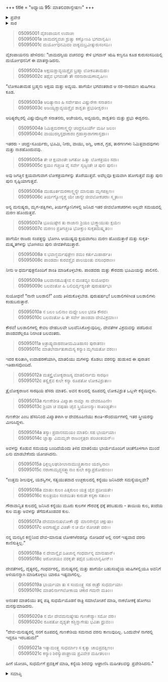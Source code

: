 +++
title = "ಅಧ್ಯಾಯ 95: ಮಾತಲಿವರಾನ್ವೇಷಣಃ"
+++

<details><summary>ಪ್ರವೇಶ</summary>


।।   ಓಂ ಓಂ ನಮೋ ನಾರಾಯಣಾಯ।।   ಶ್ರೀ ವೇದವ್ಯಾಸಾಯ ನಮಃ ।।

ಶ್ರೀ ಕೃಷ್ಣದ್ವೈಪಾಯನ ವೇದವ್ಯಾಸ ವಿರಚಿತ  

**ಶ್ರೀ ಮಹಾಭಾರತ**

**ಉದ್ಯೋಗ ಪರ್ವ**

**ಭಗವದ್ಯಾನ ಪರ್ವ**

**ಅಧ್ಯಾಯ 95**

</details>


<details><summary>ಸಾರ</summary>

ಋಷಿ ಕಣ್ವನು ದುರ್ಯೋಧನನಿಗೆ ವಿಷ್ಣುವಿನ ಮಹಾತ್ಮೆಯನ್ನು ವರ್ಣಿಸುತ್ತಾ “‘ನಾನೇ ಬಲಶಾಲಿ!’ ಎಂದು ತಿಳಿದುಕೊಳ್ಳಬೇಡ. ಬಲಶಾಲಿಗಳಿಗಿಂತ ಬಲಶಾಲಿಗಳು ಕಂಡುಬರುತ್ತಾರೆ. ಬಲಶಾಲಿಗಳಲ್ಲಿ ಕೇವಲ ದೇಹಬಲವೇ ಬಲವೆನಿಸಿಕೊಳ್ಳುವುದಿಲ್ಲ. ದೇವತೆಗಳ ವಿಕ್ರಮವನ್ನು ಪಡೆದಿರುವ ಪಾಂಡವರೆಲ್ಲರೂ ನಿನಗಿಂತ ಬಲವಂತರು” ಎಂದು ಹೇಳಿ ಮಾತಲಿಯ ವರಾನ್ವೇಷಣೆಯ ಕಥೆಯನ್ನು ಪ್ರಾರಂಭಿಸಿದುದು (1-11). ಇಂದ್ರನ ಸಾರಥಿ ಮಾತಲಿಯು ಮಗಳು ಗುಣಕೇಶಿಗೆ ದೇವಮಾನುಷ ಲೋಕಗಳಲ್ಲಿ ಅನುರೂಪ ವರನು ಯಾರೂ ಕಾಣುತ್ತಿಲ್ಲವೆಂದು ವರನನ್ನು ಹುಡುಕಲು ನಾಗಲೋಕಕ್ಕೆ ಹೊರಡುವುದು (12-21).

</details>



> 05095001 ವೈಶಂಪಾಯನ ಉವಾಚ।  
05095001a ಜಾಮದಗ್ನ್ಯವಚಃ ಶ್ರುತ್ವಾ ಕಣ್ವೋಽಪಿ ಭಗವಾನೃಷಿಃ।  
05095001c ದುರ್ಯೋಧನಮಿದಂ ವಾಕ್ಯಮಬ್ರವೀತ್ಕುರುಸಂಸದಿ।।

ವೈಶಂಪಾಯನನು ಹೇಳಿದನು: “ಜಾಮದಗ್ನಿಯ ವಚನವನ್ನು ಕೇಳಿ ಭಗವಾನ್ ಋಷಿ ಕಣ್ವನೂ ಕೂಡ ಕುರುಸಂಸದಿಯಲ್ಲಿ ದುರ್ಯೋಧನನಿಗೆ ಈ ಮಾತನ್ನಾಡಿದನು.

> 05095002a ಅಕ್ಷಯಶ್ಚಾವ್ಯಯಶ್ಚೈವ ಬ್ರಹ್ಮಾ ಲೋಕಪಿತಾಮಹಃ।  
05095002c ತಥೈವ ಭಗವಂತೌ ತೌ ನರನಾರಾಯಣಾವೃಷೀ।।

“ಲೋಕಪಿತಾಮಹ ಬ್ರಹ್ಮನು ಅಕ್ಷಯ ಮತ್ತು ಅವ್ಯಯ. ಹಾಗೆಯೇ ಭಗವಂತರಾದ ಆ ನರ-ನಾರಯಣ ಋಷಿಗಳೂ ಕೂಡ.

> 05095003a ಆದಿತ್ಯಾನಾಂ ಹಿ ಸರ್ವೇಷಾಂ ವಿಷ್ಣುರೇಕಃ ಸನಾತನಃ।  
05095003c ಅಜಯ್ಯಶ್ಚಾವ್ಯಯಶ್ಚೈವ ಶಾಶ್ವತಃ ಪ್ರಭುರೀಶ್ವರಃ।।

ಆದಿತ್ಯರೆಲ್ಲರಲ್ಲಿ ವಿಷ್ಣುವೊಬ್ಬನೇ ಸನಾತನನು, ಅಜೇಯನು, ಅವ್ಯಯನು, ಶಾಶ್ವತನು ಮತ್ತು ಪ್ರಭು ಈಶ್ವರನು.

> 05095004a ನಿಮಿತ್ತಮರಣಾಸ್ತ್ವನ್ಯೇ ಚಂದ್ರಸೂರ್ಯೌ ಮಹೀ ಜಲಂ।  
05095004c ವಾಯುರಗ್ನಿಸ್ತಥಾಕಾಶಂ ಗ್ರಹಾಸ್ತಾರಾಗಣಾಸ್ತಥಾ।।

ಇತರರು - ಚಂದ್ರ-ಸೂರ್ಯರು, ಭೂಮಿ, ನೀರು, ವಾಯು, ಅಗ್ನಿ, ಆಕಾಶ, ಗ್ರಹ, ತಾರಗಣಗಳು ನಿಮಿತ್ತವಾದವುಗಳು ಮತ್ತು ನಾಶಹೊಂದುವವು.

> 05095005a ತೇ ಚ ಕ್ಷಯಾಂತೇ ಜಗತೋ ಹಿತ್ವಾ ಲೋಕತ್ರಯಂ ಸದಾ।  
05095005c ಕ್ಷಯಂ ಗಚ್ಚಂತಿ ವೈ ಸರ್ವೇ ಸೃಜ್ಯಂತೇ ಚ ಪುನಃ ಪುನಃ।।

ಅವು ಜಗತ್ತಿನ ಕ್ಷಯವಾಗುವಾಗ ಲೋಕತ್ರಯಗಳನ್ನು ತೊರೆಯುತ್ತವೆ. ಅವೆಲ್ಲವೂ ಕ್ಷಯವಾಗಿ ಹೋಗುತ್ತವೆ ಮತ್ತು ಪುನಃ ಪುನಃ ಸೃಷ್ಟಿಯಾಗುತ್ತವೆ.

> 05095006a ಮುಹೂರ್ತಮರಣಾಸ್ತ್ವನ್ಯೇ ಮಾನುಷಾ ಮೃಗಪಕ್ಷಿಣಃ।   
05095006c ತಿರ್ಯಗ್ಯೋನ್ಯಶ್ಚ ಯೇ ಚಾನ್ಯೇ ಜೀವಲೋಕಚರಾಃ ಸ್ಮೃತಾಃ।।

ಅನ್ಯ ಮನುಷ್ಯರು, ಮೃಗ-ಪಕ್ಷಿಗಳು, ತಿರ್ಯಗ್ಯೋನಿಗಳಲ್ಲಿ ಜನಿಸಿದ ಇತರ ಜೀವಲೋಕಚರಗಳು ಅಲ್ಪವೇ ಸಮಯದಲ್ಲಿ ಮರಣ ಹೊಂದುತ್ತವೆ.

> 05095007a ಭೂಯಿಷ್ಠೇನ ತು ರಾಜಾನಃ ಶ್ರಿಯಂ ಭುಕ್ತ್ವಾಯುಷಃ ಕ್ಷಯೇ।  
05095007c ಮರಣಂ ಪ್ರತಿಗಚ್ಚಂತಿ ಭೋಕ್ತುಂ ಸುಕೃತದುಷ್ಕೃತಂ।।

ಹಾಗೆಯೇ ರಾಜರು ಸಂಪತ್ತನ್ನು ಭೋಗಿಸಿ ಆಯುಷ್ಯವು ಕ್ಷಯವಾಗಲು ಮರಣ ಹೊಂದುತ್ತಾರೆ ಮತ್ತು ಸುಕೃತ-ದುಷ್ಕೃತಗಳನ್ನು ಭೋಗಿಸಲು ಪುನಃ ಜೀವತಳೆಯುತ್ತಾರೆ.

> 05095008a ಸ ಭವಾನ್ಧರ್ಮಪುತ್ರೇಣ ಶಮಂ ಕರ್ತುಮಿಹಾರ್ಹತಿ।  
05095008c ಪಾಂಡವಾಃ ಕುರವಶ್ಚೈವ ಪಾಲಯಂತು ವಸುಂಧರಾಂ।।

ನೀನು ಆ ಧರ್ಮಪುತ್ರನೊಂದಿಗೆ ಶಾಂತಿ ಮಾಡಿಕೊಳ್ಳಬೇಕು. ಪಾಂಡವರು ಮತ್ತು ಕೌರವರು ಭೂಮಿಯನ್ನು ಪಾಲಿಸಲಿ.

> 05095009a ಬಲವಾನಹಮಿತ್ಯೇವ ನ ಮಂತವ್ಯಂ ಸುಯೋಧನ।  
05095009c ಬಲವಂತೋ ಹಿ ಬಲಿಭಿರ್ದೃಶ್ಯಂತೇ ಪುರುಷರ್ಷಭ।

ಸುಯೋಧನ! “ನಾನೇ ಬಲಶಾಲಿ!” ಎಂದು ತಿಳಿದುಕೊಳ್ಳಬೇಡ. ಪುರುಷರ್ಷಭ! ಬಲಶಾಲಿಗಳಿಗಿಂತ ಬಲಶಾಲಿಗಳು ಕಂಡುಬರುತ್ತಾರೆ.

> 05095010a ನ ಬಲಂ ಬಲಿನಾಂ ಮಧ್ಯೇ ಬಲಂ ಭವತಿ ಕೌರವ।  
05095010c ಬಲವಂತೋ ಹಿ ತೇ ಸರ್ವೇ ಪಾಂಡವಾ ದೇವವಿಕ್ರಮಾಃ।।

ಕೌರವ! ಬಲಶಾಲಿಗಳಲ್ಲಿ ಕೇವಲ ದೇಹಬಲವೇ ಬಲವೆನಿಸಿಕೊಳ್ಳುವುದಿಲ್ಲ. ದೇವತೆಗಳ ವಿಕ್ರಮವನ್ನು ಪಡೆದಿರುವ ಪಾಂಡವರೆಲ್ಲರೂ ನಿನಗಿಂತ ಬಲವಂತರು.

> 05095011a ಅತ್ರಾಪ್ಯುದಾಹರಂತೀಮಮಿತಿಹಾಸಂ ಪುರಾತನಂ।  
05095011c ಮಾತಲೇರ್ದಾತುಕಾಮಸ್ಯ ಕನ್ಯಾಂ ಮೃಗಯತೋ ವರಂ।।

ಇದರ ಕುರಿತಾಗಿ, ಉದಾಹರಣೆಯಾಗಿ, ಮಾತಲಿಯು ಮಗಳನ್ನು ಕೊಡಲು ವರನನ್ನು ಹುಡುಕಿದ ಈ ಪುರಾತನ ಇತಿಹಾಸವೊಂದಿದೆ.

> 05095012a ಮತಸ್ತ್ರೈಲೋಕ್ಯರಾಜಸ್ಯ ಮಾತಲಿರ್ನಾಮ ಸಾರಥಿಃ।   
05095012c ತಸ್ಯೈಕೈವ ಕುಲೇ ಕನ್ಯಾ ರೂಪತೋ ಲೋಕವಿಶ್ರುತಾ।।

ತ್ರೈಲೋಕ್ಯರಾಜನ ಸಾರಥಿಯ ಹೆಸರು ಮಾತಲಿ. ಅವನ ಕುಲದಲ್ಲಿ ರೂಪದಲ್ಲಿ ಲೋಕವಿಶ್ರುತ ಒಬ್ಬಳೇ ಕನ್ಯೆಯಿದ್ದಳು.

> 05095013a ಗುಣಕೇಶೀತಿ ವಿಖ್ಯಾತಾ ನಾಮ್ನಾ ಸಾ ದೇವರೂಪಿಣೀ।  
05095013c ಶ್ರಿಯಾ ಚ ವಪುಷಾ ಚೈವ ಸ್ತ್ರಿಯೋಽನ್ಯಾಃ ಸಾತಿರಿಚ್ಯತೇ।।

ಗುಣಕೇಶೀ ಎಂಬ ಹೆಸರಿನಿಂದ ವಿಖ್ಯಾತಳಾಗಿ ಆ ದೇವರೂಪಿಣಿಯು ಕಾಂತಿ-ಸೌಂದರ್ಯಗಳಲ್ಲಿ ಇತರ ಸ್ತ್ರೀಯರನ್ನು ಮೀರಿಸಿದ್ದಳು.

> 05095014a ತಸ್ಯಾಃ ಪ್ರದಾನಸಮಯಂ ಮಾತಲಿಃ ಸಹ ಭಾರ್ಯಯಾ।  
05095014c ಜ್ಞಾತ್ವಾ ವಿಮಮೃಶೇ ರಾಜಂಸ್ತತ್ಪರಃ ಪರಿಚಿಂತಯನ್।।

ಅವಳನ್ನು ಕೊಡುವ ಸಮಯವು ಬಂದಿದೆಯೆಂದು ತಿಳಿದ ಮಾತಲಿಯು ಭಾರ್ಯೆಯೊಂದಿಗೆ ಚಿಂತೆಗೊಳಗಾಗಿ ಮುಂದೆ ಏನು ಮಾಡಬೇಕೆಂದು ಯೋಚಿಸಿದನು.

> 05095015a ಧಿಕ್ಖಲ್ವಲಘುಶೀಲಾನಾಮುಚ್ಚ್ರಿತಾನಾಂ ಯಶಸ್ವಿನಾಂ।   
05095015c ನರಾಣಾಮೃದ್ಧಸತ್ತ್ವಾನಾಂ ಕುಲೇ ಕನ್ಯಾಪ್ರರೋಹಣಂ।।

“ಉತ್ತಮ ಶೀಲವುಳ್ಳ, ಯಶಸ್ವಿಗಳ, ಸತ್ವಯುತವಾದ ಉಚ್ಛಕುಲದಲ್ಲಿ ಕನ್ಯೆಯು ಜನಿಸಿದರೇ ಸಮಸ್ಯೆಯಲ್ಲವೇ?

> 05095016a ಮಾತುಃ ಕುಲಂ ಪಿತೃಕುಲಂ ಯತ್ರ ಚೈವ ಪ್ರದೀಯತೇ।  
05095016c ಕುಲತ್ರಯಂ ಸಂಶಯಿತಂ ಕುರುತೇ ಕನ್ಯಕಾ ಸತಾಂ।।

ಗೌರಾವಾನ್ವಿತ ಕುಲದಲ್ಲಿ ಜನಿಸಿದ ಕನ್ಯೆಯು ಮೂರು ಕುಲಗಳ ಗೌರವಕ್ಕೆ ಧಕ್ಕೆ ತರಬಹುದು - ತಾಯಿಯ ಕುಲ, ತಂದೆಯ ಕುಲ ಮತ್ತು ಅವಳನ್ನು ತೆಗೆದುಕೊಂಡವರ ಕುಲ.

> 05095017a ದೇವಮಾನುಷಲೋಕೌ ದ್ವೌ ಮಾನಸೇನೈವ ಚಕ್ಷುಷಾ।  
05095017c ಅವಗಾಹ್ಯೈವ ವಿಚಿತೌ ನ ಚ ಮೇ ರೋಚತೇ ವರಃ।।

ನನ್ನ ಮನಸ್ಸಿನ ಕಣ್ಣಿನಿಂದ ದೇವ-ಮಾನುಷ ಲೋಕಗಳೆರಡನ್ನೂ ನೋಡಿದರೆ ಅಲ್ಲಿ ನನಗೆ ಇಷ್ಟವಾದ ವರನು ಕಾಣಿಸುತ್ತಿಲ್ಲ.”

> 05095018a ನ ದೇವಾನ್ನೈವ ದಿತಿಜಾನ್ನ ಗಂಧರ್ವಾನ್ನ ಮಾನುಷಾನ್।   
05095018c ಅರೋಚಯಂ ವರಕೃತೇ ತಥೈವ ಬಹುಲಾನೃಷೀನ್।।

ದೇವತೆಗಳಲ್ಲಿ, ದೈತ್ಯರಲ್ಲಿ, ಗಂಧರ್ವರಲ್ಲಿ, ಮನುಷ್ಯರಲ್ಲಿ ಮತ್ತು ಹಾಗೆಯೇ ಬಹುಸಂಖ್ಯೆಯ ಋಷಿಗಳಲ್ಲಿಯೂ ಅವನಿಗೆ ಅಳಿಯನನ್ನಾಗಿ ಮಾಡಿಕೊಳ್ಳಲು ಯಾರೂ ಇಷ್ಟವಾಗಲಿಲ್ಲ.

> 05095019a ಭಾರ್ಯಯಾ ತು ಸ ಸಂಮಂತ್ರ್ಯ ಸಹ ರಾತ್ರೌ ಸುಧರ್ಮಯಾ।  
05095019c ಮಾತಲಿರ್ನಾಗಲೋಕಾಯ ಚಕಾರ ಗಮನೇ ಮತಿಂ।।

ಅನಂತರ ಮಾತಲಿಯು ತನ್ನ ಪತ್ನಿ ಸುಧರ್ಮೆಯೊಡನೆ ರಾತ್ರಿ ಸಮಾಲೋಚನೆ ಮಾಡಿ, ನಾಕಲೋಕಕ್ಕೆ ಹೋಗಲು ಮನಸ್ಸುಮಾಡಿದನು.

> 05095020a ನ ಮೇ ದೇವಮನುಷ್ಯೇಷು ಗುಣಕೇಶ್ಯಾಃ ಸಮೋ ವರಃ।  
05095020c ರೂಪತೋ ದೃಶ್ಯತೇ ಕಶ್ಚಿನ್ನಾಗೇಷು ಭವಿತಾ ಧ್ರುವಂ।।

“ದೇವ-ಮನುಷ್ಯರಲ್ಲಿ ನನಗೆ ರೂಪದಲ್ಲಿ ಗುಣಕೇಶಿಯ ಸಮನಾದ ವರನು ಕಾಣುವುದಿಲ್ಲ. ಒಂದುವೇಳೆ ನಾಗರಲ್ಲಿ ಇದ್ದರೂ ಇರಬಹುದು!”

> 05095021a ಇತ್ಯಾಮಂತ್ರ್ಯ ಸುಧರ್ಮಾಂ ಸ ಕೃತ್ವಾ ಚಾಭಿಪ್ರದಕ್ಷಿಣಂ।  
05095021c ಕನ್ಯಾಂ ಶಿರಸ್ಯುಪಾಘ್ರಾಯ ಪ್ರವಿವೇಶ ಮಹೀತಲಂ।।

ಹೀಗೆ ಯೋಚಿಸಿ, ಸುಧರ್ಮೆಗೆ ಪ್ರದಕ್ಷಿಣೆ ಮಾಡಿ, ಕನ್ಯೆಯ ಶಿರವನ್ನು ಆಘ್ರಾಣಿಸಿ ಮಹೀತಲವನ್ನು ಪ್ರವೇಶಿಸಿದನು.”

<details><summary>ಸಮಾಪ್ತಿ</summary>


ಇತಿ ಶ್ರೀ ಮಹಾಭಾರತೇ ಉದ್ಯೋಗ ಪರ್ವಣಿ ಭಗವದ್ಯಾನ ಪರ್ವಣಿ ಮಾತಲಿವರಾನ್ವೇಷಣೇ ಪಂಚನವತಿತಮೋಽಧ್ಯಾಯಃ।  
ಇದು ಶ್ರೀ ಮಹಾಭಾರತದಲ್ಲಿ ಉದ್ಯೋಗ ಪರ್ವದಲ್ಲಿ ಭಗವದ್ಯಾನ ಪರ್ವದಲ್ಲಿ ಮಾತಲಿವರಾನ್ವೇಷಣೆಯಲ್ಲಿ ತೊಂಭತ್ತೈದನೆಯ ಅಧ್ಯಾಯವು.



</details>
